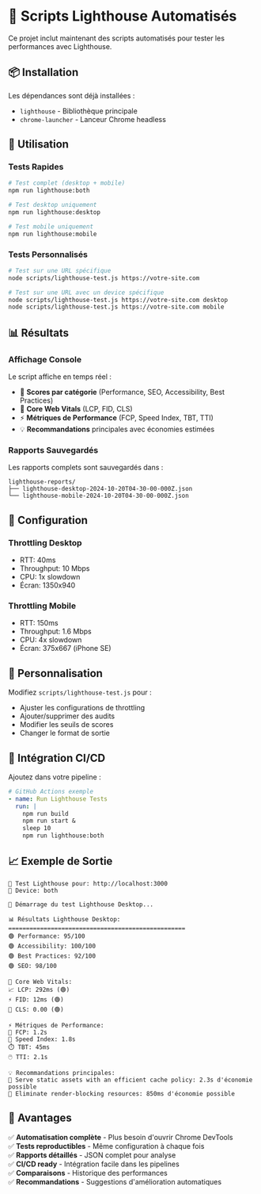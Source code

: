 # 🚀 Scripts Lighthouse Automatisés

Ce projet inclut maintenant des scripts automatisés pour tester les performances avec Lighthouse.

## 📦 Installation

Les dépendances sont déjà installées :
- `lighthouse` - Bibliothèque principale
- `chrome-launcher` - Lanceur Chrome headless

## 🎯 Utilisation

### Tests Rapides

```bash
# Test complet (desktop + mobile)
npm run lighthouse:both

# Test desktop uniquement
npm run lighthouse:desktop

# Test mobile uniquement
npm run lighthouse:mobile
```

### Tests Personnalisés

```bash
# Test sur une URL spécifique
node scripts/lighthouse-test.js https://votre-site.com

# Test sur une URL avec un device spécifique
node scripts/lighthouse-test.js https://votre-site.com desktop
node scripts/lighthouse-test.js https://votre-site.com mobile
```

## 📊 Résultats

### Affichage Console
Le script affiche en temps réel :
- 🎯 **Scores par catégorie** (Performance, SEO, Accessibility, Best Practices)
- 🚀 **Core Web Vitals** (LCP, FID, CLS)
- ⚡ **Métriques de Performance** (FCP, Speed Index, TBT, TTI)
- 💡 **Recommandations** principales avec économies estimées

### Rapports Sauvegardés
Les rapports complets sont sauvegardés dans :
```
lighthouse-reports/
├── lighthouse-desktop-2024-10-20T04-30-00-000Z.json
└── lighthouse-mobile-2024-10-20T04-30-00-000Z.json
```

## 🎨 Configuration

### Throttling Desktop
- RTT: 40ms
- Throughput: 10 Mbps
- CPU: 1x slowdown
- Écran: 1350x940

### Throttling Mobile
- RTT: 150ms
- Throughput: 1.6 Mbps
- CPU: 4x slowdown
- Écran: 375x667 (iPhone SE)

## 🔧 Personnalisation

Modifiez `scripts/lighthouse-test.js` pour :
- Ajuster les configurations de throttling
- Ajouter/supprimer des audits
- Modifier les seuils de scores
- Changer le format de sortie

## 🚀 Intégration CI/CD

Ajoutez dans votre pipeline :

```yaml
# GitHub Actions exemple
- name: Run Lighthouse Tests
  run: |
    npm run build
    npm run start &
    sleep 10
    npm run lighthouse:both
```

## 📈 Exemple de Sortie

```
🎯 Test Lighthouse pour: http://localhost:3000
📱 Device: both

🚀 Démarrage du test Lighthouse Desktop...

📊 Résultats Lighthouse Desktop:
==================================================
🟢 Performance: 95/100
🟢 Accessibility: 100/100
🟢 Best Practices: 92/100
🟢 SEO: 98/100

🎯 Core Web Vitals:
📈 LCP: 292ms (🟢)
⚡ FID: 12ms (🟢)
📐 CLS: 0.00 (🟢)

⚡ Métriques de Performance:
🎨 FCP: 1.2s
🏃 Speed Index: 1.8s
⏱️ TBT: 45ms
🖱️ TTI: 2.1s

💡 Recommandations principales:
🔧 Serve static assets with an efficient cache policy: 2.3s d'économie possible
🔧 Eliminate render-blocking resources: 850ms d'économie possible
```

## 🎉 Avantages

✅ **Automatisation complète** - Plus besoin d'ouvrir Chrome DevTools  
✅ **Tests reproductibles** - Même configuration à chaque fois  
✅ **Rapports détaillés** - JSON complet pour analyse  
✅ **CI/CD ready** - Intégration facile dans les pipelines  
✅ **Comparaisons** - Historique des performances  
✅ **Recommandations** - Suggestions d'amélioration automatiques
